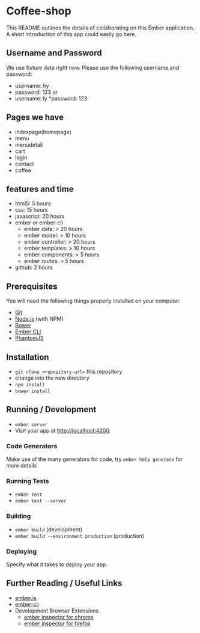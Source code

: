 # Coffee-shop

This README outlines the details of collaborating on this Ember application.
A short introduction of this app could easily go here.

## Username and Password
We use fixture data right now.
Please use the following username and password:
* username: hy
* password: 123
or
* username: ly
*password: 123

## Pages we have
* indexpage(homepage)
* menu
* menudetail
* cart
* login
* contact
* coffee

## features and time
* html5: 5 hours
* css: 15 hours
* javascript: 20 hours
* ember or ember-cli
    * ember data: > 20 hours
    * ember model: > 10 hours
    * ember controller: > 20 hours
    * ember templates: > 10 hours
    * ember components: > 5 hours
    * ember routes: > 5 hours
* github: 2 hours


## Prerequisites

You will need the following things properly installed on your computer.

* [Git](http://git-scm.com/)
* [Node.js](http://nodejs.org/) (with NPM)
* [Bower](http://bower.io/)
* [Ember CLI](http://www.ember-cli.com/)
* [PhantomJS](http://phantomjs.org/)

## Installation

* `git clone <repository-url>` this repository
* change into the new directory
* `npm install`
* `bower install`

## Running / Development

* `ember server`
* Visit your app at [http://localhost:4200](http://localhost:4200).

### Code Generators

Make use of the many generators for code, try `ember help generate` for more details

### Running Tests

* `ember test`
* `ember test --server`

### Building

* `ember build` (development)
* `ember build --environment production` (production)

### Deploying

Specify what it takes to deploy your app.

## Further Reading / Useful Links

* [ember.js](http://emberjs.com/)
* [ember-cli](http://www.ember-cli.com/)
* Development Browser Extensions
  * [ember inspector for chrome](https://chrome.google.com/webstore/detail/ember-inspector/bmdblncegkenkacieihfhpjfppoconhi)
  * [ember inspector for firefox](https://addons.mozilla.org/en-US/firefox/addon/ember-inspector/)

